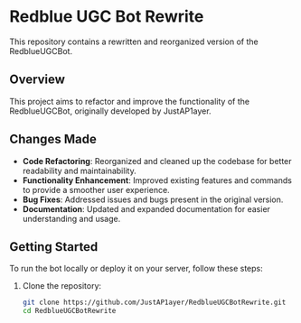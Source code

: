 # Redblue UGC Bot Rewrite
This repository contains a rewritten and reorganized version of the RedblueUGCBot.

## Overview
This project aims to refactor and improve the functionality of the RedblueUGCBot, originally developed by JustAP1ayer.

## Changes Made
- **Code Refactoring**: Reorganized and cleaned up the codebase for better readability and maintainability.
- **Functionality Enhancement**: Improved existing features and commands to provide a smoother user experience.
- **Bug Fixes**: Addressed issues and bugs present in the original version.
- **Documentation**: Updated and expanded documentation for easier understanding and usage.

## Getting Started
To run the bot locally or deploy it on your server, follow these steps:

1. Clone the repository:
   ```bash
   git clone https://github.com/JustAP1ayer/RedblueUGCBotRewrite.git
   cd RedblueUGCBotRewrite
